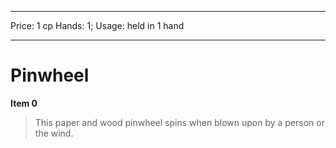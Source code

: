 
---
Price: 1 cp
Hands: 1;
Usage: held in 1 hand


---

# Pinwheel

**Item 0**

> This paper and wood pinwheel spins when blown upon by a person or the wind.
